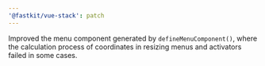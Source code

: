 ```yaml
---
'@fastkit/vue-stack': patch
---
```


Improved the menu component generated by `defineMenuComponent()`, where the calculation process of coordinates in resizing menus and activators failed in some cases.
